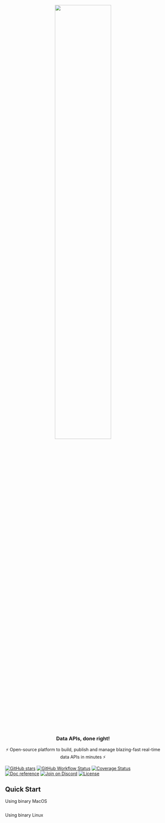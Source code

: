 <p align="center">
    <img src="https://getdozer.io/assets/logo-green.svg" width=60% href="https://https://getdozer.io/" target="_">
</p>

<h3 align="center">
     Data APIs, done right!
</h3>
<p align="center">
     ⚡️ Open-source platform to build, publish and manage blazing-fast real-time data APIs in minutes ⚡️
</p>

[//]: # (Badges for md)
[//]: # (Reference: https://shields.io/)
[![GitHub stars](https://img.shields.io/github/stars/getdozer/dozer?style=social&label=Star&maxAge=2592000)](https://gitHub.com/getdozer/dozer/stargazers/)
[![GitHub Workflow Status](https://img.shields.io/github/workflow/status/getdozer/dozer/Dozer%20CI?style=flat)](https://github.com/getdozer/dozer/actions/workflows/dozer.yaml)
[![Coverage Status](https://coveralls.io/repos/github/getdozer/dozer/badge.svg?branch=main&t=kZMYaV)](https://coveralls.io/github/getdozer/dozer?branch=main)
[![Doc reference](https://img.shields.io/badge/doc-reference-green?style=flat)]()
[![Join on Discord](https://img.shields.io/badge/join-on%20discord-primary?style=flat)]()
[![License](https://img.shields.io/badge/license-ELv2-informational?style=flat)](https://github.com/getdozer/dozer/blob/main/LICENSE.txt)

[//]: # (Badges for html)
[//]: # (<p align="center">)
[//]: # (  <a href="https://gitHub.com/getdozer/dozer/stargazers/" target="_"><img src="https://img.shields.io/github/stars/getdozer/dozer?style=social&label=Star&maxAge=2592000" alt="stars"></a>)
[//]: # (  <a href="https://github.com/getdozer/dozer/actions/workflows/dozer.yaml" target="_"><img src="https://img.shields.io/github/workflow/status/getdozer/dozer/Dozer%20CI?style=flat" alt="build"></a>)
[//]: # (  <a href="https://coveralls.io/github/getdozer/dozer?branch=main" target="_"><img src="https://coveralls.io/repos/github/getdozer/dozer/badge.svg?branch=main&t=kZMYaV" alt="Coverage Status"></a>)
[//]: # (  <a><img src="https://img.shields.io/badge/doc-reference-green" alt="Doc reference"></a>)
[//]: # (  <a><img src="https://img.shields.io/badge/join-on%20discord-primary" alt="Join on Discord"></a>)
[//]: # (  <a href="https://github.com/meilisearch/meilisearch/blob/main/LICENSE" target="_"><img src="https://img.shields.io/badge/license-ELv2-informational" alt="License"></a>)
[//]: # (</p>)

## Quick Start

Using binary MacOS
```

```
Using binary Linux
```

```
